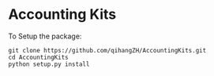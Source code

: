 # Accounting Kits

To Setup the package:

```shell
git clone https://github.com/qihangZH/AccountingKits.git
cd AccountingKits
python setup.py install
```
